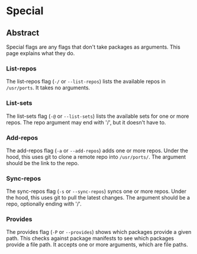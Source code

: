 # Special

## Abstract
Special flags are any flags that don't take packages as arguments. This page
explains what they do.

### List-repos
The list-repos flag (``-/`` or ``--list-repos``) lists the available repos in
``/usr/ports``. It takes no arguments.

### List-sets
The list-sets flag (``-@`` or ``--list-sets``) lists the available sets for one
or more repos. The repo argument may end with '/', but it doesn't have to.

### Add-repos
The add-repos flag (``-a`` or ``--add-repos``) adds one or more repos. Under
the hood, this uses git to clone a remote repo into ``/usr/ports/``. The
argument should be the link to the repo.

### Sync-repos
The sync-repos flag (``-s`` or ``--sync-repos``) syncs one or more repos. Under
the hood, this uses git to pull the latest changes. The argument should be a
repo, optionally ending with '/'.

### Provides
The provides flag (``-P`` or ``--provides``) shows which packages provide a
given path. This checks against package manifests to see which packages provide
a file path. It accepts one or more arguments, which are file paths.
